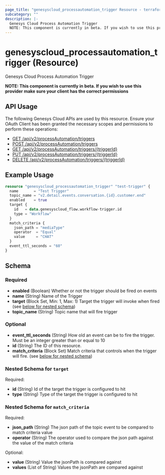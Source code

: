 ```yaml
---
page_title: "genesyscloud_processautomation_trigger Resource - terraform-provider-genesyscloud"
subcategory: ""
description: |-
  Genesys Cloud Process Automation Trigger
  NOTE: This component is currently in beta. If you wish to use this provider make sure your client has the correct permissions
---
```

# genesyscloud_processautomation_trigger (Resource)

Genesys Cloud Process Automation Trigger

**NOTE: This component is currently in beta. If you wish to use this provider make sure your client has the correct permissions**

## API Usage
The following Genesys Cloud APIs are used by this resource. Ensure your OAuth Client has been granted the necessary scopes and permissions to perform these operations:

* [GET /api/v2/processAutomation/triggers](https://developer.genesys.cloud/platform/preview-apis#get-api-v2-processautomation-triggers)
* [POST /api/v2/processAutomation/triggers](https://developer.genesys.cloud/platform/preview-apis#post-api-v2-processautomation-triggers)
* [GET /api/v2/processAutomation/triggers/{triggerId}](https://developer.genesys.cloud/platform/preview-apis#get-api-v2-processautomation-triggers--triggerId-)
* [PUT /api/v2/processAutomation/triggers/{triggerId}](https://developer.genesys.cloud/platform/preview-apis#put-api-v2-processautomation-triggers--triggerId-)
* [DELETE /api/v2/processAutomation/triggers/{triggerId}](https://developer.genesys.cloud/platform/preview-apis#delete-api-v2-processautomation-triggers--triggerId-)

## Example Usage

```terraform
resource "genesyscloud_processautomation_trigger" "test-trigger" {
  name       = "Test Trigger"
  topic_name = "v2.detail.events.conversation.{id}.customer.end"
  enabled    = true
  target {
    id   = data.genesyscloud_flow.workflow-trigger.id
    type = "Workflow"
  }
  match_criteria {
    json_path = "mediaType"
    operator  = "Equal"
    value     = "CHAT"
  }
  event_ttl_seconds = "60"
}
```

<!-- schema generated by tfplugindocs -->
## Schema

### Required

- **enabled** (Boolean) Whether or not the trigger should be fired on events
- **name** (String) Name of the Trigger
- **target** (Block Set, Min: 1, Max: 1) Target the trigger will invoke when fired (see [below for nested schema](#nestedblock--target))
- **topic_name** (String) Topic name that will fire trigger

### Optional

- **event_ttl_seconds** (String) How old an event can be to fire the trigger. Must be an integer greater than or equal to 10
- **id** (String) The ID of this resource.
- **match_criteria** (Block Set) Match criteria that controls when the trigger will fire. (see [below for nested schema](#nestedblock--match_criteria))

<a id="nestedblock--target"></a>
### Nested Schema for `target`

Required:

- **id** (String) Id of the target the trigger is configured to hit
- **type** (String) Type of the target the trigger is configured to hit


<a id="nestedblock--match_criteria"></a>
### Nested Schema for `match_criteria`

Required:

- **json_path** (String) The json path of the topic event to be compared to match criteria value
- **operator** (String) The operator used to compare the json path against the value of the match criteria

Optional:

- **value** (String) Value the jsonPath is compared against
- **values** (List of String) Values the jsonPath are compared against

